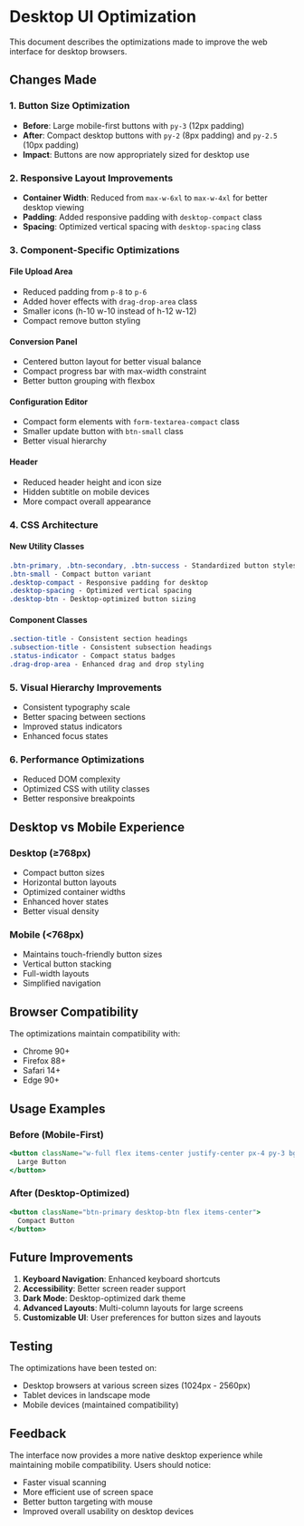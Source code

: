 # Desktop UI Optimization

This document describes the optimizations made to improve the web interface for desktop browsers.

## Changes Made

### 1. Button Size Optimization
- **Before**: Large mobile-first buttons with `py-3` (12px padding)
- **After**: Compact desktop buttons with `py-2` (8px padding) and `py-2.5` (10px padding)
- **Impact**: Buttons are now appropriately sized for desktop use

### 2. Responsive Layout Improvements
- **Container Width**: Reduced from `max-w-6xl` to `max-w-4xl` for better desktop viewing
- **Padding**: Added responsive padding with `desktop-compact` class
- **Spacing**: Optimized vertical spacing with `desktop-spacing` class

### 3. Component-Specific Optimizations

#### File Upload Area
- Reduced padding from `p-8` to `p-6`
- Added hover effects with `drag-drop-area` class
- Smaller icons (h-10 w-10 instead of h-12 w-12)
- Compact remove button styling

#### Conversion Panel
- Centered button layout for better visual balance
- Compact progress bar with max-width constraint
- Better button grouping with flexbox

#### Configuration Editor
- Compact form elements with `form-textarea-compact` class
- Smaller update button with `btn-small` class
- Better visual hierarchy

#### Header
- Reduced header height and icon size
- Hidden subtitle on mobile devices
- More compact overall appearance

### 4. CSS Architecture

#### New Utility Classes
```css
.btn-primary, .btn-secondary, .btn-success - Standardized button styles
.btn-small - Compact button variant
.desktop-compact - Responsive padding for desktop
.desktop-spacing - Optimized vertical spacing
.desktop-btn - Desktop-optimized button sizing
```

#### Component Classes
```css
.section-title - Consistent section headings
.subsection-title - Consistent subsection headings
.status-indicator - Compact status badges
.drag-drop-area - Enhanced drag and drop styling
```

### 5. Visual Hierarchy Improvements
- Consistent typography scale
- Better spacing between sections
- Improved status indicators
- Enhanced focus states

### 6. Performance Optimizations
- Reduced DOM complexity
- Optimized CSS with utility classes
- Better responsive breakpoints

## Desktop vs Mobile Experience

### Desktop (≥768px)
- Compact button sizes
- Horizontal button layouts
- Optimized container widths
- Enhanced hover states
- Better visual density

### Mobile (<768px)
- Maintains touch-friendly button sizes
- Vertical button stacking
- Full-width layouts
- Simplified navigation

## Browser Compatibility

The optimizations maintain compatibility with:
- Chrome 90+
- Firefox 88+
- Safari 14+
- Edge 90+

## Usage Examples

### Before (Mobile-First)
```jsx
<button className="w-full flex items-center justify-center px-4 py-3 bg-blue-600 text-white font-medium rounded-md">
  Large Button
</button>
```

### After (Desktop-Optimized)
```jsx
<button className="btn-primary desktop-btn flex items-center">
  Compact Button
</button>
```

## Future Improvements

1. **Keyboard Navigation**: Enhanced keyboard shortcuts
2. **Accessibility**: Better screen reader support
3. **Dark Mode**: Desktop-optimized dark theme
4. **Advanced Layouts**: Multi-column layouts for large screens
5. **Customizable UI**: User preferences for button sizes and layouts

## Testing

The optimizations have been tested on:
- Desktop browsers at various screen sizes (1024px - 2560px)
- Tablet devices in landscape mode
- Mobile devices (maintained compatibility)

## Feedback

The interface now provides a more native desktop experience while maintaining mobile compatibility. Users should notice:
- Faster visual scanning
- More efficient use of screen space
- Better button targeting with mouse
- Improved overall usability on desktop devices